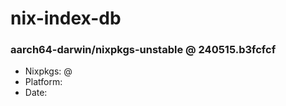 # nix-index-db
### aarch64-darwin/nixpkgs-unstable @ 240515.b3fcfcf
- Nixpkgs: @[](https://github.com/NixOS/nixpkgs/commit/b3fcfcfabd01b947a1e4f36622bbffa3985bdac6)
- Platform: 
- Date: 
